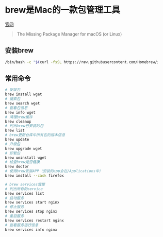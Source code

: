 # brew是Mac的一款包管理工具

[官网](https://brew.sh/)
> The Missing Package Manager for macOS (or Linux)

## 安装brew
```bash
/bin/bash -c "$(curl -fsSL https://raw.githubusercontent.com/Homebrew/install/HEAD/install.sh)"
```

## 常用命令
```bash
# 安装包
brew install wget
# 搜索包
brew search wget
# 查看包信息
brew info wget
# 清理brew缓存
brew cleanup
# 列出brew已安装的包
brew list
# brew更新仓库中所有包的版本信息
brew update
# 升级包
brew upgrade wget
# 卸载包
brew uninstall wget
# 检查brew是否健康
brew doctor
# 使用brew安装APP（安装的app会在/Applications中）
brew install --cask firefox

# brew services管理
# 列出所有的service
brew services list
# 启动服务
brew services start nginx
# 停止服务
brew services stop nginx
# 重启服务
brew services restart nginx
# 查看服务运行信息
brew services info nginx 
```